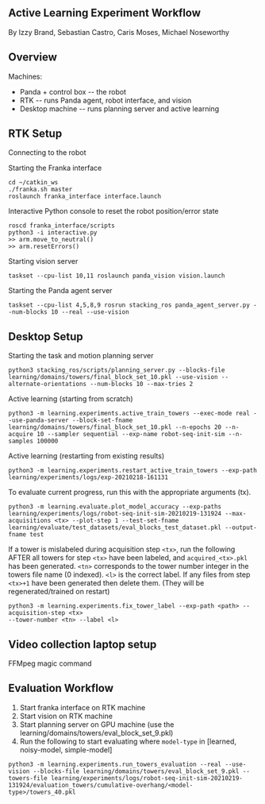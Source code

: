 ## Active Learning Experiment Workflow
By Izzy Brand, Sebastian Castro, Caris Moses, Michael Noseworthy

## Overview
Machines:
* Panda + control box -- the robot
* RTK -- runs Panda agent, robot interface, and vision
* Desktop machine -- runs planning server and active learning


## RTK Setup
Connecting to the robot

Starting the Franka interface 

```
cd ~/catkin_ws
./franka.sh master
roslaunch franka_interface interface.launch
```

Interactive Python console to reset the robot position/error state
```
roscd franka_interface/scripts
python3 -i interactive.py
>> arm.move_to_neutral()
>> arm.resetErrors()
```

Starting vision server

```
taskset --cpu-list 10,11 roslaunch panda_vision vision.launch
```

Starting the Panda agent server

```
taskset --cpu-list 4,5,8,9 rosrun stacking_ros panda_agent_server.py --num-blocks 10 --real --use-vision
```

## Desktop Setup
Starting the task and motion planning server

```
python3 stacking_ros/scripts/planning_server.py --blocks-file learning/domains/towers/final_block_set_10.pkl --use-vision --alternate-orientations --num-blocks 10 --max-tries 2 
```

Active learning (starting from scratch)

```
python3 -m learning.experiments.active_train_towers --exec-mode real --use-panda-server --block-set-fname learning/domains/towers/final_block_set_10.pkl --n-epochs 20 --n-acquire 10 --sampler sequential --exp-name robot-seq-init-sim --n-samples 100000
```

Active learning (restarting from existing results)

```
python3 -m learning.experiments.restart_active_train_towers --exp-path learning/experiments/logs/exp-20210218-161131
```

To evaluate current progress, run this with the appropriate arguments (tx).
```
python3 -m learning.evaluate.plot_model_accuracy --exp-paths learning/experiments/logs/robot-seq-init-sim-20210219-131924 --max-acquisitions <tx> --plot-step 1 --test-set-fname learning/evaluate/test_datasets/eval_blocks_test_dataset.pkl --output-fname test
```

If a tower is mislabeled during acquisition step ```<tx>```, run the following AFTER all 
towers for step ```<tx>``` have been labeled, and ```acquired_<tx>.pkl``` has been generated.
```<tn>``` corresponds to the tower number integer in the towers file name (0 indexed).
 ```<l>``` is the correct label.
If any files from step ```<tx>+1``` have  been generated then delete them. (They will be regenerated/trained on restart)
```
python3 -m learning.experiments.fix_tower_label --exp-path <path> --acquisition-step <tx>
--tower-number <tn> --label <l>
```

## Video collection laptop setup
FFMpeg magic command

## Evaluation Workflow

1. Start franka interface on RTK machine
2. Start vision on RTK machine 
3. Start planning server on GPU machine (use the learning/domains/towers/eval_block_set_9.pkl)
4. Run the following to start evaluating where ```model-type``` in [learned, noisy-model, simple-model]
```
python3 -m learning.experiments.run_towers_evaluation --real --use-vision --blocks-file learning/domains/towers/eval_block_set_9.pkl --towers-file learning/experiments/logs/robot-seq-init-sim-20210219-131924/evaluation_towers/cumulative-overhang/<model-type>/towers_40.pkl
```
